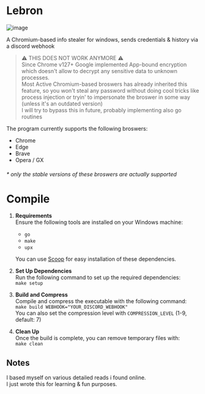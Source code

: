 # Lebron
![image](https://github.com/komodoooo/Lebron/assets/68278515/85f25bab-f83b-401b-ada3-8c3afc11c32f)

A Chromium-based info stealer for windows, sends credentials & history via a discord webhook

> ⚠️ THIS DOES NOT WORK ANYMORE ⚠️<br>
> Since Chrome v127+ Google implemented App-bound encryption which doesn't allow to decrypt any sensitive data to unknown processes.<br>
> Most Active Chromium-based broswers has already inherited this feature, so you won't steal any password without doing cool tricks like process injection or tryin' to impersonate the broswer in some way (unless it's an outdated version)<br>
> I will try to bypass this in future, probably implementing also go routines

The program currently supports the following broswers:
* Chrome
* Edge
* Brave
* Opera / GX

###### * only the stable versions of these broswers are actually supported
# Compile
1. **Requirements**  
   Ensure the following tools are installed on your Windows machine:  
   - `go`  
   - `make`  
   - `upx`  

   You can use [Scoop](https://scoop.sh) for easy installation of these dependencies.

2. **Set Up Dependencies**  
   Run the following command to set up the required dependencies:  
   `make setup`
3. **Build and Compress**  
   Compile and compress the executable with the following command:  
   `make build WEBHOOK="YOUR_DISCORD_WEBHOOK"`<br>
   You can also set the compression level with `COMPRESSION_LEVEL` (1-9, default: 7)
5. **Clean Up**  
   Once the build is complete, you can remove temporary files with:  
   `make clean`

## Notes
I based myself on various detailed reads i found online.<br>
I just wrote this for learning & fun purposes.<br>

